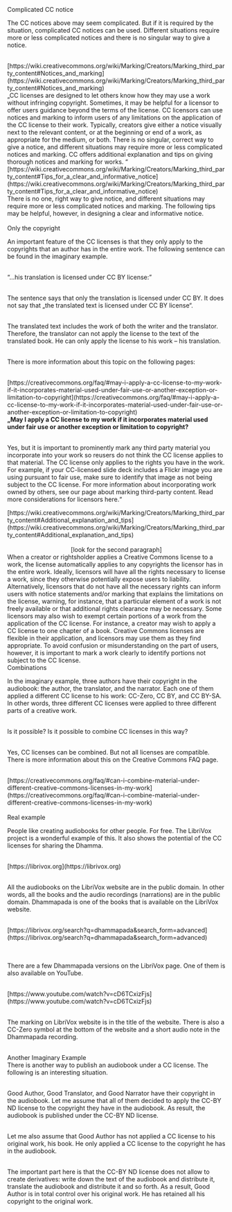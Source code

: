 <div id="complicated-cc-notice" markdown="1">
<div class="underline"> Complicated CC notice</div>
</div>

The CC notices above may seem complicated. But if it is required by the situation, complicated CC notices can be used. Different situations require more or less complicated notices and there is no singular way to give a notice.<br><br>

<div class="do-not-break-out" markdown="1">
[https://wiki.creativecommons.org/wiki/Marking/Creators/Marking_third_party_content#Notices_and_marking](https://wiki.creativecommons.org/wiki/Marking/Creators/Marking_third_party_content#Notices_and_marking)
</div>

<div class="citace" markdown="1">
„CC licenses are designed to let others know how they may use a work without infringing copyright. Sometimes, it may be helpful for a licensor to offer users guidance beyond the terms of the license. CC licensors can use notices and marking to inform users of any limitations on the application of the CC license to their work. Typically, creators give either a notice visually next to the relevant content, or at the beginning or end of a work, as appropriate for the medium, or both. <span class="highlighted-text-blue">There is no singular, correct way to give a notice, and different situations may require more or less complicated notices and marking.</span> CC offers additional explanation and tips on giving thorough notices and marking for works. “
</div>

<div class="do-not-break-out" markdown="1">
[https://wiki.creativecommons.org/wiki/Marking/Creators/Marking_third_party_content#Tips_for_a_clear_and_informative_notice](https://wiki.creativecommons.org/wiki/Marking/Creators/Marking_third_party_content#Tips_for_a_clear_and_informative_notice)
</div>

<div class="citace" markdown="1">
<span class="highlighted-text-blue">There is no one, right way to give notice, and different situations may require more or less complicated notices and marking.</span> The following tips may be helpful, however, in designing a clear and informative notice.<br><br>
</div>

<div id="only-the-copyright" markdown="1">
<div class="underline"> Only the copyright</div>
</div>

An important feature of the CC licenses is that they only apply to the copyrights that an author has in the entire work. The following sentence can be found in the imaginary example. <br><br>

“...his translation is licensed under CC BY license:”<br><br>

The sentence says that only the translation is licensed under CC BY. It does not say that „the translated text is licensed under CC BY license“. <br><br>

The translated text includes the work of both the writer and the translator. Therefore, the translator can not apply the license to the text of the translated book. He can only apply the license to his work – his translation.<br><br>

There is more information about this topic on the following pages:<br><br>

<div class="do-not-break-out" markdown="1">
[https://creativecommons.org/faq/#may-i-apply-a-cc-license-to-my-work-if-it-incorporates-material-used-under-fair-use-or-another-exception-or-limitation-to-copyright](https://creativecommons.org/faq/#may-i-apply-a-cc-license-to-my-work-if-it-incorporates-material-used-under-fair-use-or-another-exception-or-limitation-to-copyright)
</div>

<div class="citace" markdown="1">
<b>„May I apply a CC license to my work if it incorporates material used under fair use or another exception or limitation to copyright?<br><br></b>

Yes, but it is important to prominently mark any third party material you incorporate into your work so reusers do not think the CC license applies to that material. <span class="highlighted-text-green">The CC license only applies to the rights you have in the work. </span>For example, if your CC-licensed slide deck includes a Flickr image you are using pursuant to fair use, make sure to identify that image as not being subject to the CC license. For more information about incorporating work owned by others, see our page about marking third-party content. Read more considerations for licensors here.“

</div>

<div class="do-not-break-out" markdown="1">
[https://wiki.creativecommons.org/wiki/Marking/Creators/Marking_third_party_content#Additional_explanation_and_tips](https://wiki.creativecommons.org/wiki/Marking/Creators/Marking_third_party_content#Additional_explanation_and_tips)
</div><br>

<div style="text-align:center" markdown="1">
[look for the second paragraph]
</div >

<div class="citace" markdown="1">
<span class="highlighted-text-green">  When a creator or rightsholder applies a Creative Commons license to a work, the license automatically applies to any copyrights the licensor has in the entire work. </span>Ideally, licensors will have all the rights necessary to license a work, since they otherwise potentially expose users to liability. Alternatively, licensors that do not have all the necessary rights can inform users with notice statements and/or marking that explains the limitations on the license, warning, for instance, that a particular element of a work is not freely available or that additional rights clearance may be necessary. Some licensors may also wish to exempt certain portions of a work from the application of the CC license. For instance, a creator may wish to apply a CC license to one chapter of a book. Creative Commons licenses are flexible in their application, and licensors may use them as they find appropriate. To avoid confusion or misunderstanding on the part of users, however, it is important to mark a work clearly to identify portions not subject to the CC license.
</div>

<div id="combinations" markdown="1">
<div class="underline"> Combinations</div>
</div>

In the imaginary example, three authors have their copyright in the audiobook: the author, the translator, and the narrator. Each one of them applied a different CC license to his work: CC-Zero, CC BY, and CC BY-SA. In other words, three different CC licenses were applied to three different parts of a creative work.<br><br>

Is it possible? Is it possible to combine CC licenses in this way?<br><br>

Yes, CC licenses can be combined. But not all licenses are compatible. There is more information about this on the Creative Commons FAQ page. <br><br>

<div class="do-not-break-out" markdown="1">
[https://creativecommons.org/faq/#can-i-combine-material-under-different-creative-commons-licenses-in-my-work](https://creativecommons.org/faq/#can-i-combine-material-under-different-creative-commons-licenses-in-my-work)
</div><br>

<div id="real-example" markdown="1">
<div class="underline"> Real example</div>
</div>

People like creating audiobooks for other people. For free. The LibriVox project is a wonderful example of this. It also shows the potential of the CC licenses for sharing the Dhamma. <br><br>

<div class="do-not-break-out" markdown="1">
[https://librivox.org](https://librivox.org)
</div><br>

All the audiobooks on the LibriVox website are in the public domain. In other words, all the books and the audio recordings (narrations) are in the public domain. Dhammapada is one of the books that is available on the LibriVox website.<br><br>

<div class="do-not-break-out" markdown="1">
[https://librivox.org/search?q=dhammapada&search_form=advanced](https://librivox.org/search?q=dhammapada&search_form=advanced)<br><br>
</div><br>

There are a few Dhammapada versions on the LibriVox page. One of them is also available on YouTube.<br><br>

<div class="do-not-break-out" markdown="1">
[https://www.youtube.com/watch?v=cD6TCxizFjs](https://www.youtube.com/watch?v=cD6TCxizFjs)
</div><br>

The marking on LibriVox website is in the title of the website. There is also a CC-Zero symbol at the bottom of the website and a short audio note in the Dhammapada recording.<br><br>

<div id="another-imaginary-example" markdown="1">
<div class="underline"> Another Imaginary Example</div>
</div>
There is another way to publish an audiobook under a CC license. The following is an interesting situation. <br><br>

Good Author, Good Translator, and Good Narrator have their copyright in the audiobook. Let me assume that all of them decided to apply the CC-BY ND license to the copyright they have in the audiobook. As result, the audiobook is published under the CC-BY ND license.<br><br>

Let me also assume that Good Author has not applied a CC license to his original work, his book. He only applied a CC license to the copyright he has in the audiobook.<br><br>

The important part here is that the CC-BY ND license does not allow to create derivatives: write down the text of the audiobook and distribute it, translate the audiobook and distribute it and so forth. As a result, Good Author is in total control over his original work. He has retained all his copyright to the original work.<br><br>
